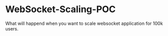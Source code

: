 # WebSocket-Scaling-POC
What will happend when you want to scale websocket application for 100k users.
